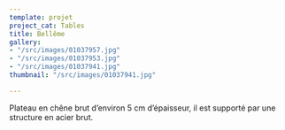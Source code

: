 ```yaml
---
template: projet
project_cat: Tables
title: Bellême
gallery:
- "/src/images/01037957.jpg"
- "/src/images/01037953.jpg"
- "/src/images/01037941.jpg"
thumbnail: "/src/images/01037941.jpg"

---
```

Plateau en chêne brut d’environ 5 cm d’épaisseur, il est supporté par une structure en acier brut.